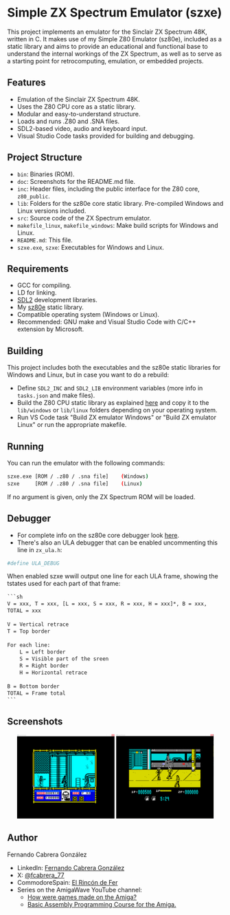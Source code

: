 
# Simple ZX Spectrum Emulator (szxe)

This project implements an emulator for the Sinclair ZX Spectrum 48K, written in C. It makes use of my Simple Z80 Emulator (sz80e), included as a static library and aims to provide an educational and functional base to understand the internal workings of the ZX Spectrum, as well as to serve as a starting point for retrocomputing, emulation, or embedded projects.

## Features

- Emulation of the Sinclair ZX Spectrum 48K.
- Uses the Z80 CPU core as a static library.
- Modular and easy-to-understand structure.
- Loads and runs .Z80 and .SNA files.
- SDL2-based video, audio and keyboard input.
- Visual Studio Code tasks provided for building and debugging.

## Project Structure

- `bin`: Binaries (ROM).
- `doc`: Screenshots for the README.md file.
- `inc`: Header files, including the public interface for the Z80 core, `z80_public`.
- `lib`: Folders for the sz80e core static library. Pre-compiled Windows and Linux versions included.
- `src`: Source code of the ZX Spectrum emulator.
- `makefile_linux`, `makefile_windows`: Make build scripts for Windows and Linux.
- `README.md`: This file.
- `szxe.exe`, `szxe`: Executables for Windows and Linux.

## Requirements

- GCC for compiling.
- LD for linking.
- [SDL2](https://www.libsdl.org/) development libraries.
- My [sz80e](https://github.com/fernando-cabrera-gonzalez/sz80e) static library.
- Compatible operating system (Windows or Linux).
- Recommended: GNU make and Visual Studio Code with C/C++ extension by Microsoft.

## Building

This project includes both the executables and the sz80e static libraries for Windows and Linux, but in case you want to do a rebuild:
- Define `SDL2_INC` and `SDL2_LIB` environment variables (more info in `tasks.json` and make files).
- Build the Z80 CPU static library as explained [here](https://github.com/fernando-cabrera-gonzalez/sz80e) and copy it to the `lib/windows` or `lib/linux` folders depending on your operating system.
- Run VS Code task "Build ZX emulator Windows" or "Build ZX emulator Linux" or run the appropriate makefile.

## Running

You can run the emulator with the following commands:

```sh
szxe.exe [ROM / .z80 / .sna file]    (Windows)
szxe     [ROM / .z80 / .sna file]    (Linux)
```

If no argument is given, only the ZX Spectrum ROM will be loaded.

## Debugger

- For complete info on the sz80e core debugger look [here](https://github.com/fernando-cabrera-gonzalez/sz80e).
- There's also an ULA debugger that can be enabled uncommenting this line in `zx_ula.h`:

```sh
#define ULA_DEBUG
```
  When enabled szxe wwill output one line for each ULA frame, showing the tstates used for each part of that frame:

    ```sh
    V = xxx, T = xxx, [L = xxx, S = xxx, R = xxx, H = xxx]*, B = xxx, TOTAL = xxx

    V = Vertical retrace
    T = Top border

    For each line:
        L = Left border
        S = Visible part of the sreen
        R = Right border
        H = Horizontal retrace

    B = Bottom border
    TOTAL = Frame total
    ```
## Screenshots

<p align="center">
  <img src="doc/batman_the_movie.png" alt="Batman The Movie" width="45%"/>
  <img src="doc/target_renegade.png" alt="[Target Renegade" width="45%"/>
</p>

## Author

Fernando Cabrera González
- LinkedIn: [Fernando Cabrera González](https://www.linkedin.com/in/fernando-cabrera-gonzález-3b256620)
- X: [@fcabrera_77](https://x.com/fcabrera_77)
- CommodoreSpain: [El Rincón de Fer](https://www.commodorespain.es/el-rincon-de-fer/)
- Series on the AmigaWave YouTube channel:
    - [How were games made on the Amiga?](https://youtube.com/playlist?list=PLJGQC1clVHNFnwfmWUz3W2uoJgx0Pj6u2&si=RM6vIbvmaD15IcuX)
    - [Basic Assembly Programming Course for the Amiga.](https://youtube.com/playlist?list=PLJGQC1clVHNH7jb3hanudeT_BnQs2Ilv0&si=VeIlJY8tVfef84P_)